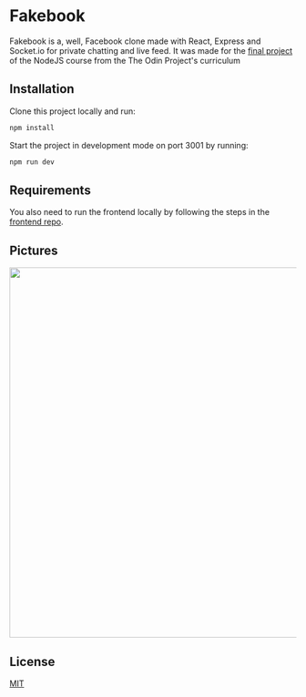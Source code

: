 # Fakebook

Fakebook is a, well, Facebook clone made with React, Express and Socket.io for private chatting and live feed. It was made for the [final project](https://www.theodinproject.com/courses/nodejs/lessons/odin-book) of the NodeJS course from the The Odin Project's curriculum

## Installation

Clone this project locally and run:

```bash
npm install
```

Start the project in development mode on port 3001 by running:

```bash
npm run dev
```

## Requirements


You also need to run the frontend locally by following the steps in the [frontend repo](https://github.com/julio22b/facebook-clone-frontend).

## Pictures

<img src="https://github.com/julio22b/facebook-clone-frontend/blob/master/src/images/showcase.png" width="650"/>

## License
[MIT](https://choosealicense.com/licenses/mit/)
